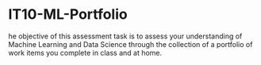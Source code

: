 # IT10-ML-Portfolio
he objective of this assessment task is to assess your understanding of Machine Learning and Data Science through the collection of a portfolio of work items you complete in class and at home.
